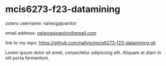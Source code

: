 # mcis6273-f23-datamining

zotero username: nalwogajoanitor

email address: nalwogajoanitor@gmail.com

link to my repo: https://github.com/nallyjo/mcis6273-f23-datamining.git

Lorem ipsum dolor sit amet, consectetur adipiscing elit. Aliquam at diam in elit porta fermentum.
